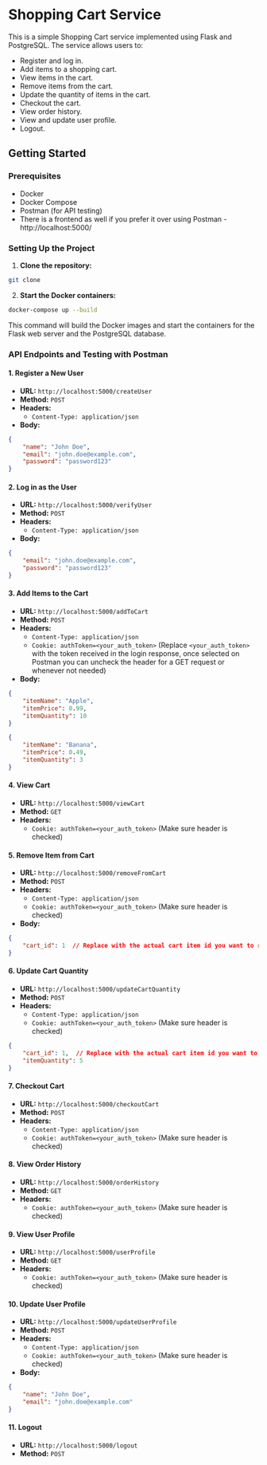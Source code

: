 # Shopping Cart Service

This is a simple Shopping Cart service implemented using Flask and PostgreSQL. The service allows users to:
- Register and log in.
- Add items to a shopping cart.
- View items in the cart.
- Remove items from the cart.
- Update the quantity of items in the cart.
- Checkout the cart.
- View order history.
- View and update user profile.
- Logout.

## Getting Started

### Prerequisites

- Docker
- Docker Compose
- Postman (for API testing)
- There is a frontend as well if you prefer it over using Postman - http://localhost:5000/

### Setting Up the Project

1. **Clone the repository:**

```sh
git clone 
```

2. **Start the Docker containers:**

```sh
docker-compose up --build
```

This command will build the Docker images and start the containers for the Flask web server and the PostgreSQL database.

### API Endpoints and Testing with Postman

#### 1. Register a New User 

- **URL:** `http://localhost:5000/createUser`
- **Method:** `POST`
- **Headers:** 
  - `Content-Type: application/json`
- **Body:**

```json
{
    "name": "John Doe",
    "email": "john.doe@example.com",
    "password": "password123"
}
```

#### 2. Log in as the User

- **URL:** `http://localhost:5000/verifyUser`
- **Method:** `POST`
- **Headers:**
  - `Content-Type: application/json`
- **Body:**

```json
{
    "email": "john.doe@example.com",
    "password": "password123"
}
```

#### 3. Add Items to the Cart

- **URL:** `http://localhost:5000/addToCart`
- **Method:** `POST`
- **Headers:**
  - `Content-Type: application/json`
  - `Cookie: authToken=<your_auth_token>` (Replace `<your_auth_token>` with the token received in the login response, once selected on Postman you can uncheck the header for a GET request or whenever not needed)
- **Body:**

```json
{
    "itemName": "Apple",
    "itemPrice": 0.99,
    "itemQuantity": 10
}
```
```json
{
    "itemName": "Banana",
    "itemPrice": 0.49,
    "itemQuantity": 3
}
```

#### 4. View Cart

- **URL:** `http://localhost:5000/viewCart`
- **Method:** `GET`
- **Headers:**
  - `Cookie: authToken=<your_auth_token>` (Make sure header is checked)

#### 5. Remove Item from Cart

- **URL:** `http://localhost:5000/removeFromCart`
- **Method:** `POST`
- **Headers:**
  - `Content-Type: application/json`
  - `Cookie: authToken=<your_auth_token>` (Make sure header is checked)
- **Body:**

```json
{
    "cart_id": 1  // Replace with the actual cart item id you want to remove
}
```

#### 6. Update Cart Quantity

- **URL:** `http://localhost:5000/updateCartQuantity`
- **Method:** `POST`
- **Headers:**
  - `Content-Type: application/json`
  - `Cookie: authToken=<your_auth_token>` (Make sure header is checked)

```json
{
    "cart_id": 1,  // Replace with the actual cart item id you want to update
    "itemQuantity": 5
}
```

#### 7. Checkout Cart

- **URL:** `http://localhost:5000/checkoutCart`
- **Method:** `POST`
- **Headers:**
  - `Content-Type: application/json`
  - `Cookie: authToken=<your_auth_token>` (Make sure header is checked)

#### 8. View Order History

- **URL:** `http://localhost:5000/orderHistory`
- **Method:** `GET`
- **Headers:**
  - `Cookie: authToken=<your_auth_token>` (Make sure header is checked)

#### 9. View User Profile

- **URL:** `http://localhost:5000/userProfile`
- **Method:** `GET`
- **Headers:**
  - `Cookie: authToken=<your_auth_token>` (Make sure header is checked)

#### 10. Update User Profile

- **URL:** `http://localhost:5000/updateUserProfile`
- **Method:** `POST`
- **Headers:**
  - `Content-Type: application/json`
  - `Cookie: authToken=<your_auth_token>` (Make sure header is checked)
- **Body:**

```json
{
    "name": "John Doe",
    "email": "john.doe@example.com"
}
```

#### 11. Logout

- **URL:** `http://localhost:5000/logout`
- **Method:** `POST`
